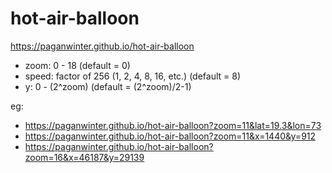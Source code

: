 # hot-air-balloon

https://paganwinter.github.io/hot-air-balloon

- zoom: 0 - 18 (default = 0)
- speed: factor of 256 (1, 2, 4, 8, 16, etc.) (default = 8)
- y: 0 - (2^zoom) (default = (2^zoom)/2-1)

eg:
- https://paganwinter.github.io/hot-air-balloon?zoom=11&lat=19.3&lon=73
- https://paganwinter.github.io/hot-air-balloon?zoom=11&x=1440&y=912
- https://paganwinter.github.io/hot-air-balloon?zoom=16&x=46187&y=29139
